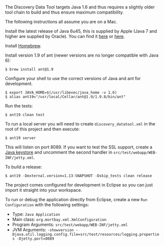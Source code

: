 The Discovery Data Tool targets Java 1.6 and thus requires a slightly older tool chain to build and thus
ensure maximum compatibility.

The following instructions all assume you are on a Mac.

Install the latest release of Java 6u45, this is supplied by Apple (Java 7 and higher are supplied by Oracle).
You can find it [here](https://support.apple.com/downloads/java%25206) or [here](https://support.apple.com/kb/DL1572?viewlocale=en_GB&locale=en_GB).

Install [Homebrew](https://brew.sh).

Install version 1.9 of ant (newer versions are no longer compatible with Java 6):

    $ brew install ant@1.9

Configure your shell to use the correct versions of Java and ant for development.

    $ export JAVA_HOME=$(/usr/libexec/java_home -v 1.6)
    $ alias ant19="/usr/local/Cellar/ant@1.9/1.9.8/bin/ant"

Run the tests:

    $ ant19 clean test

To run a local server you will need to create `discovery_datatool.xml` in the root of this project and then execute:

    $ ant19 server

This will listen on port 8089. If you want to test the SSL support, create a
[Java keystore](http://docs.discoverysearchengine.com/release/4.1/data_integration/datatool.html#create-the-rsa-key-certificate-and-java-key-store)
and uncomment the second handler in `src/test/webapp/WEB-INF/jetty.xml`.

To build a release:

    $ ant19 -Dexternal.version=1.13-SNAPSHOT -Dskip_tests clean release

The project comes configured for development in Eclipse so you can just import it straight into your workspace.

To run or debug the application directly from Eclipse, create a new `Run Configuration` with the following settings:

* Type: `Java Application`
* Main class: `org.mortbay.xml.XmlConfiguration`
* Program Arguments: `src/test/webapp/WEB-INF/jetty.xml`
* JVM Arguments: `-showversion -Djava.util.logging.config.file=src/test/resources/logging.properties -Djetty.port=8089`
